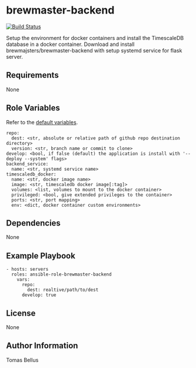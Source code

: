 # brewmaster-backend

[![Build Status](https://travis-ci.org/brewmajsters/ansible-role-brewmaster-backend.svg?branch=master)](https://travis-ci.org/brewmajsters/ansible-role-brewmaster-backend)

Setup the environment for docker containers and install the TimescaleDB database in a docker container. Download and install brewmajsters/brewmaster-backend with setup systemd service for flask server.

## Requirements

None

## Role Variables

Refer to the [default variables](defaults/main.yml).

    repo:
      dest: <str, absolute or relative path of github repo destination directory>
      version: <str, branch name or commit to clone>
    develop: <bool, if false (default) the application is install with '--deploy --system' flags>
    backend_service:
      name: <str, systemd service name>
    timescaledb_docker:
      name: <str, docker image name>
      image: <str, timescaledb docker image[:tag]>
      volumes: <list, volumes to mount to the docker container>
      privileged: <bool, give extended privileges to the container>
      ports: <str, port mapping>
      env: <dict, docker container custom environments>


## Dependencies

None

## Example Playbook

    - hosts: servers
      roles: ansible-role-brewmaster-backend
        vars:
          repo:
            dest: realtive/path/to/dest
          develop: true

## License

None

## Author Information

Tomas Bellus

